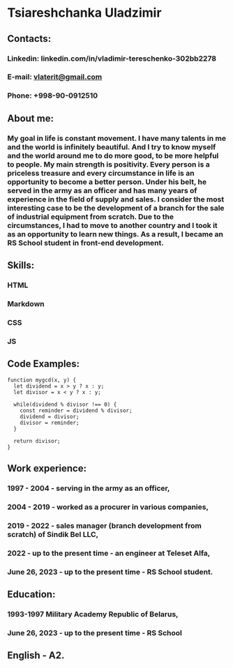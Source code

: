 # Tsiareshchanka Uladzimir




## Contacts:
### Linkedin: linkedin.com/in/vladimir-tereschenko-302bb2278 
### E-mail: vlaterit@gmail.com
### Phone: +998-90-0912510


## About me:
### My goal in life is constant movement. I have many talents in me and the world is infinitely beautiful. And I try to know myself and the world around me to do more good, to be more helpful to people. My main strength is positivity. Every person is a priceless treasure and every circumstance in life is an opportunity to become a better person. Under his belt, he served in the army as an officer and has many years of experience in the field of supply and sales. I consider the most interesting case to be the development of a branch for the sale of industrial equipment from scratch. Due to the circumstances, I had to move to another country and I took it as an opportunity to learn new things.  As a result, I became an RS School student in front-end development.


## Skills:
### HTML
### Markdown
### CSS
### JS


## Code Examples:
```
function mygcd(x, y) {
  let dividend = x > y ? x : y;
  let divisor = x < y ? x : y;
  
  while(dividend % divisor !== 0) {
    const reminder = dividend % divisor;
    dividend = divisor;
    divisor = reminder;
  }
  
  return divisor;
}
```


## Work experience:
### 1997 - 2004  -  serving in the army as an officer,
### 2004 - 2019  -  worked as a procurer in various companies,
### 2019 - 2022  -  sales manager (branch development from scratch) of Sindik Bel LLC,
### 2022 - up to the present time  - an engineer at Teleset Alfa,
### June 26, 2023 - up to the present time  -  RS School student.


## Education:
### 1993-1997 Military Academy Republic of Belarus,
### June 26, 2023 - up to the present time  -  RS School


## English - A2.
